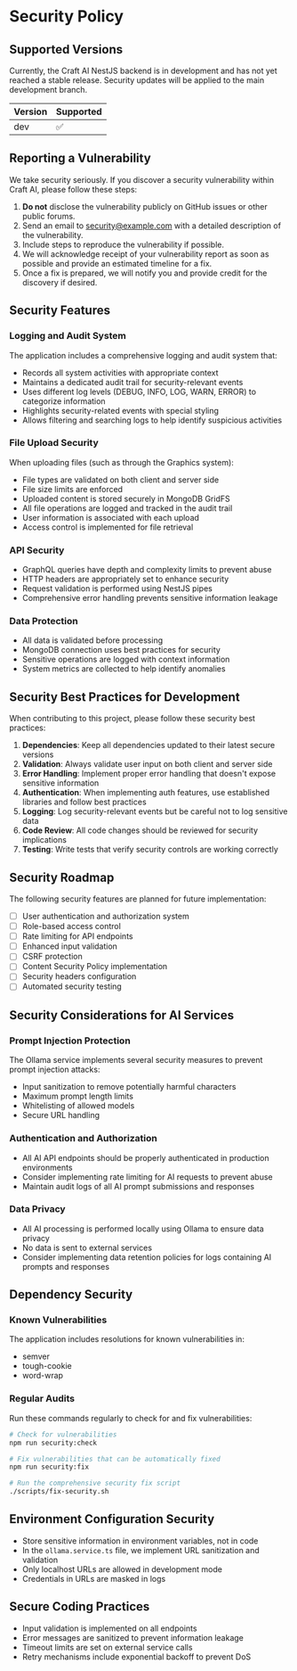 # Security Policy

## Supported Versions

Currently, the Craft AI NestJS backend is in development and has not yet reached a stable release.
Security updates will be applied to the main development branch.

| Version | Supported          |
| ------- | ------------------ |
| dev     | :white_check_mark: |

## Reporting a Vulnerability

We take security seriously. If you discover a security vulnerability within Craft AI, please follow these steps:

1. **Do not** disclose the vulnerability publicly on GitHub issues or other public forums.
2. Send an email to [security@example.com](mailto:security@example.com) with a detailed description of the vulnerability.
3. Include steps to reproduce the vulnerability if possible.
4. We will acknowledge receipt of your vulnerability report as soon as possible and provide an estimated timeline for a fix.
5. Once a fix is prepared, we will notify you and provide credit for the discovery if desired.

## Security Features

### Logging and Audit System

The application includes a comprehensive logging and audit system that:

- Records all system activities with appropriate context
- Maintains a dedicated audit trail for security-relevant events
- Uses different log levels (DEBUG, INFO, LOG, WARN, ERROR) to categorize information
- Highlights security-related events with special styling
- Allows filtering and searching logs to help identify suspicious activities

### File Upload Security

When uploading files (such as through the Graphics system):

- File types are validated on both client and server side
- File size limits are enforced
- Uploaded content is stored securely in MongoDB GridFS
- All file operations are logged and tracked in the audit trail
- User information is associated with each upload
- Access control is implemented for file retrieval

### API Security

- GraphQL queries have depth and complexity limits to prevent abuse
- HTTP headers are appropriately set to enhance security
- Request validation is performed using NestJS pipes
- Comprehensive error handling prevents sensitive information leakage

### Data Protection

- All data is validated before processing
- MongoDB connection uses best practices for security
- Sensitive operations are logged with context information
- System metrics are collected to help identify anomalies

## Security Best Practices for Development

When contributing to this project, please follow these security best practices:

1. **Dependencies**: Keep all dependencies updated to their latest secure versions
2. **Validation**: Always validate user input on both client and server side
3. **Error Handling**: Implement proper error handling that doesn't expose sensitive information
4. **Authentication**: When implementing auth features, use established libraries and follow best practices
5. **Logging**: Log security-relevant events but be careful not to log sensitive data
6. **Code Review**: All code changes should be reviewed for security implications
7. **Testing**: Write tests that verify security controls are working correctly

## Security Roadmap

The following security features are planned for future implementation:

- [ ] User authentication and authorization system
- [ ] Role-based access control
- [ ] Rate limiting for API endpoints
- [ ] Enhanced input validation
- [ ] CSRF protection
- [ ] Content Security Policy implementation
- [ ] Security headers configuration
- [ ] Automated security testing

## Security Considerations for AI Services

### Prompt Injection Protection

The Ollama service implements several security measures to prevent prompt injection attacks:
- Input sanitization to remove potentially harmful characters
- Maximum prompt length limits
- Whitelisting of allowed models
- Secure URL handling

### Authentication and Authorization

- All AI API endpoints should be properly authenticated in production environments
- Consider implementing rate limiting for AI requests to prevent abuse
- Maintain audit logs of all AI prompt submissions and responses

### Data Privacy

- All AI processing is performed locally using Ollama to ensure data privacy
- No data is sent to external services
- Consider implementing data retention policies for logs containing AI prompts and responses

## Dependency Security

### Known Vulnerabilities

The application includes resolutions for known vulnerabilities in:
- semver
- tough-cookie
- word-wrap

### Regular Audits

Run these commands regularly to check for and fix vulnerabilities:
```bash
# Check for vulnerabilities
npm run security:check

# Fix vulnerabilities that can be automatically fixed
npm run security:fix

# Run the comprehensive security fix script
./scripts/fix-security.sh
```

## Environment Configuration Security

- Store sensitive information in environment variables, not in code
- In the `ollama.service.ts` file, we implement URL sanitization and validation
- Only localhost URLs are allowed in development mode
- Credentials in URLs are masked in logs

## Secure Coding Practices

- Input validation is implemented on all endpoints
- Error messages are sanitized to prevent information leakage
- Timeout limits are set on external service calls
- Retry mechanisms include exponential backoff to prevent DoS
